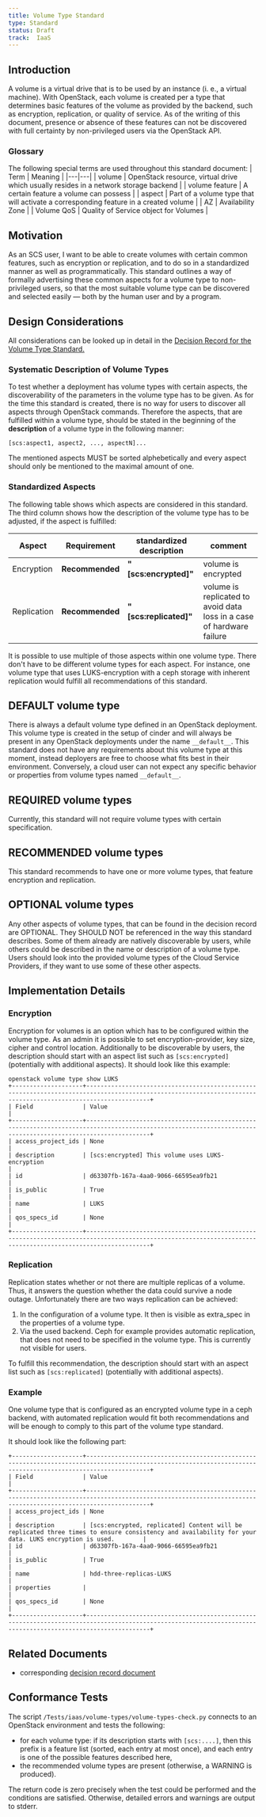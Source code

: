 ```yaml
---
title: Volume Type Standard
type: Standard
status: Draft
track:  IaaS
---
```


## Introduction

A volume is a virtual drive that is to be used by an instance (i. e., a virtual machine). With OpenStack,
each volume is created per a type that determines basic features of the volume as provided by the backend,
such as encryption, replication, or quality of service. As of the writing of this document, presence or absence of these
features can not be discovered with full certainty by non-privileged users via the OpenStack API.

### Glossary

The following special terms are used throughout this standard document:
| Term | Meaning |
|---|---|
| volume | OpenStack resource, virtual drive which usually resides in a network storage backend |
| volume feature | A certain feature a volume can possess |
| aspect | Part of a volume type that will activate a corresponding feature in a created volume |
| AZ | Availability Zone |
| Volume QoS | Quality of Service object for Volumes |

## Motivation

As an SCS user, I want to be able to create volumes with certain common features, such as encryption or
replication, and to do so in a standardized manner as well as programmatically.
This standard outlines a way of formally advertising these common aspects for a volume type to
non-privileged users, so that the most suitable volume type can be discovered and selected easily — both by
the human user and by a program.

## Design Considerations

All considerations can be looked up in detail in the [Decision Record for the Volume Type Standard.](https://github.com/SovereignCloudStack/standards/blob/main/Standards/scs-0111-v1-volume-type-decisions.md)

### Systematic Description of Volume Types

To test whether a deployment has volume types with certain aspects, the discoverability of the parameters in the volume type has to be given. As for the time this standard is created, there is no way for users to discover all aspects through OpenStack commands. Therefore the aspects, that are fulfilled within a volume type, should be stated in the beginning of the **description** of a volume type in the following manner:

`[scs:aspect1, aspect2, ..., aspectN]...`

The mentioned aspects MUST be sorted alphebetically and every aspect should only be mentioned to the maximal amount of one.

### Standardized Aspects

The following table shows which aspects are considered in this standard. The third column shows how the description of the volume type has to be adjusted, if the aspect is fulfilled:

| Aspect | Requirement | standardized description | comment |
| ---- | ---- | ------ | ------ |
| Encryption | **Recommended** | **"[scs:encrypted]"** | volume is encrypted |
| Replication | **Recommended** | **"[scs:replicated]"** | volume is replicated to avoid data loss in a case of hardware failure |

It is possible to use multiple of those aspects within one volume type. There don't have to be different volume types for each aspect.
For instance, one volume type that uses LUKS-encryption with a ceph storage with inherent replication would fulfill all recommendations of this standard.

## DEFAULT volume type

There is always a default volume type defined in an OpenStack deployment. This volume type is created in the setup of cinder and will always be present in any OpenStack deployments under the name `__default__`. This standard does not have any requirements about this volume type at this moment, instead deployers are free to choose what fits best in their environment. Conversely, a cloud user can not expect any specific behavior or properties from volume types named `__default__`.

## REQUIRED volume types

Currently, this standard will not require volume types with certain specification.

## RECOMMENDED volume types

This standard recommends to have one or more volume types, that feature encryption and replication.

## OPTIONAL volume types

Any other aspects of volume types, that can be found in the decision record are OPTIONAL. They SHOULD NOT be referenced in the way this standard describes. Some of them already are natively discoverable by users, while others could be described in the name or description of a volume type. Users should look into the provided volume types of the Cloud Service Providers, if they want to use some of these other aspects.

## Implementation Details

### Encryption

Encryption for volumes is an option which has to be configured within the volume type. As an admin it is possible to set encryption-provider, key size, cipher and control location. Additionally to be discoverable by users, the description should start with an aspect list such as `[scs:encrypted]` (potentially with additional aspects). It should look like this example:

```text
openstack volume type show LUKS
+--------------------+--------------------------------------------------------------------------------------------------------------------------------------------------------------+
| Field              | Value                                                                                                                                                        |
+--------------------+--------------------------------------------------------------------------------------------------------------------------------------------------------------+
| access_project_ids | None                                                                                                                                                         |
| description        | [scs:encrypted] This volume uses LUKS-encryption                                                                                                             |
| id                 | d63307fb-167a-4aa0-9066-66595ea9fb21                                                                                                                         |
| is_public          | True                                                                                                                                                         |
| name               | LUKS                                                                                                                                                         |
| qos_specs_id       | None                                                                                                                                                         |
+--------------------+--------------------------------------------------------------------------------------------------------------------------------------------------------------+
```

### Replication

Replication states whether or not there are multiple replicas of a volume. Thus, it answers the question whether the data could survive a node outage. Unfortunately there are two ways replication can be achieved:

1. In the configuration of a volume type. It then is visible as extra_spec in the properties of a volume type.
2. Via the used backend. Ceph for example provides automatic replication, that does not need to be specified in the volume type. This is currently not visible for users.

To fulfill this recommendation, the description should start with an aspect list such as `[scs:replicated]` (potentially with additional aspects).

### Example

One volume type that is configured as an encrypted volume type in a ceph backend, with automated replication would fit both recommendations and will be enough to comply to this part of the volume type standard.

It should look like the following part:

```text
+--------------------+--------------------------------------------------------------------------------------------------------------------------------------------------------------+
| Field              | Value                                                                                                                                                        |
+--------------------+--------------------------------------------------------------------------------------------------------------------------------------------------------------+
| access_project_ids | None                                                                                                                                                         |
| description        | [scs:encrypted, replicated] Content will be replicated three times to ensure consistency and availability for your data. LUKS encryption is used.        |
| id                 | d63307fb-167a-4aa0-9066-66595ea9fb21                                                                                                                         |
| is_public          | True                                                                                                                                                         |
| name               | hdd-three-replicas-LUKS                                                                                                                                      |
| properties         |                                                                                                                                                              |
| qos_specs_id       | None                                                                                                                                                         |
+--------------------+--------------------------------------------------------------------------------------------------------------------------------------------------------------+
```

## Related Documents

- corresponding [decision record document](https://github.com/SovereignCloudStack/standards/blob/main/Standards/scs-0111-v1-volume-type-decisions.md)

## Conformance Tests

The script `/Tests/iaas/volume-types/volume-types-check.py` connects to an OpenStack environment and tests
the following:

- for each volume type: if its description starts with `[scs:....]`, then this prefix is a feature list
  (sorted, each entry at most once), and each entry is one of the possible features described here,
- the recommended volume types are present (otherwise, a WARNING is produced).

The return code is zero precisely when the test could be performed and the conditions are satisfied.
Otherwise, detailed errors and warnings are output to stderr.

